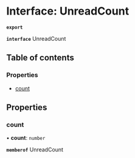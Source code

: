 # Interface: UnreadCount

**`export`**

**`interface`** UnreadCount

## Table of contents

### Properties

- [count](UnreadCount.md#count)

## Properties

### count

• **count**: `number`

**`memberof`** UnreadCount
